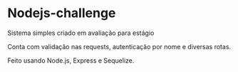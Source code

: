 # Nodejs-challenge

Sistema simples criado em avaliação para estágio

Conta com validação nas requests, autenticação por nome e diversas rotas.

Feito usando Node.js, Express e Sequelize.
